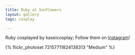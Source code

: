 ```yaml
---
title: Ruby at Sunflowers
layout: gallery
tags: cosplay

---
```


Ruby cosplayed by kaseicosplay; Follow them on [Instagram](https://www.instagram.com/kaseicosplay)!

{% flickr_photoset 72157711824138313 "Medium" %}